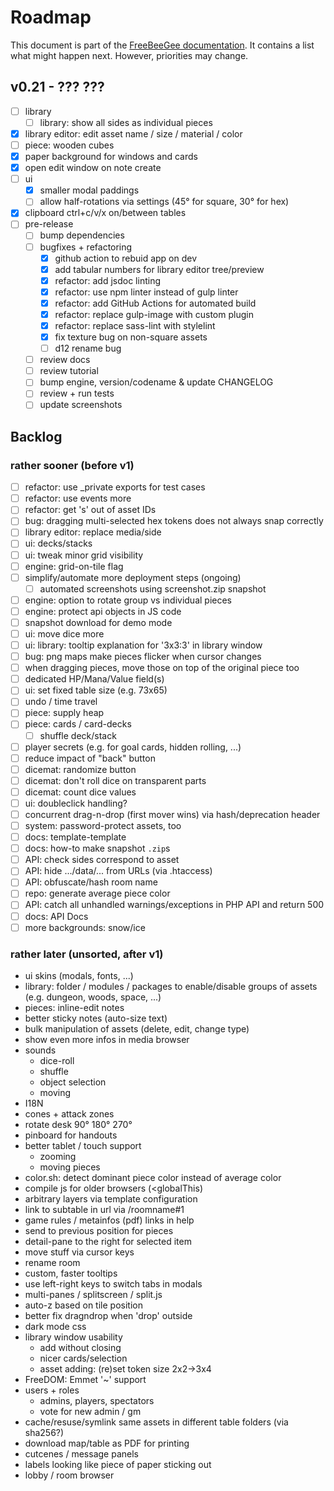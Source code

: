 # Roadmap

This document is part of the [FreeBeeGee documentation](DOCS.md). It contains a list what might happen next. However, priorities may change.

## v0.21 - ??? ???

* [ ] library
  * [ ] library: show all sides as individual pieces
* [X] library editor: edit asset name / size / material / color
* [ ] piece: wooden cubes
* [X] paper background for windows and cards
* [X] open edit window on note create
* [ ] ui
  * [X] smaller modal paddings
  * [ ] allow half-rotations via settings (45° for square, 30° for hex)
* [X] clipboard ctrl+c/v/x on/between tables
* [ ] pre-release
  * [ ] bump dependencies
  * [ ] bugfixes + refactoring
    * [X] github action to rebuid app on dev
    * [X] add tabular numbers for library editor tree/preview
    * [X] refactor: add jsdoc linting
    * [X] refactor: use npm linter instead of gulp linter
    * [X] refactor: add GitHub Actions for automated build
    * [X] refactor: replace gulp-image with custom plugin
    * [X] refactor: replace sass-lint with stylelint
    * [X] fix texture bug on non-square assets
    * [ ] d12 rename bug
  * [ ] review docs
  * [ ] review tutorial
  * [ ] bump engine, version/codename & update CHANGELOG
  * [ ] review + run tests
  * [ ] update screenshots

## Backlog

### rather sooner (before v1)

* [ ] refactor: use _private exports for test cases
* [ ] refactor: use events more
* [ ] refactor: get 's' out of asset IDs
* [ ] bug: dragging multi-selected hex tokens does not always snap correctly
* [ ] library editor: replace media/side
* [ ] ui: decks/stacks
* [ ] ui: tweak minor grid visibility
* [ ] engine: grid-on-tile flag
* [ ] simplify/automate more deployment steps (ongoing)
  * [ ] automated screenshots using screenshot.zip snapshot
* [ ] engine: option to rotate group vs individual pieces
* [ ] engine: protect api objects in JS code
* [ ] snapshot download for demo mode
* [ ] ui: move dice more
* [ ] ui: library: tooltip explanation for '3x3:3' in library window
* [ ] bug: png maps make pieces flicker when cursor changes
* [ ] when dragging pieces, move those on top of the original piece too
* [ ] dedicated HP/Mana/Value field(s)
* [ ] ui: set fixed table size (e.g. 73x65)
* [ ] undo / time travel
* [ ] piece: supply heap
* [ ] piece: cards / card-decks
  * [ ] shuffle deck/stack
* [ ] player secrets (e.g. for goal cards, hidden rolling, ...)
* [ ] reduce impact of "back" button
* [ ] dicemat: randomize button
* [ ] dicemat: don't roll dice on transparent parts
* [ ] dicemat: count dice values
* [ ] ui: doubleclick handling?
* [ ] concurrent drag-n-drop (first mover wins) via hash/deprecation header
* [ ] system: password-protect assets, too
* [ ] docs: template-template
* [ ] docs: how-to make snapshot `.zip`s
* [ ] API: check sides correspond to asset
* [ ] API: hide .../data/... from URLs (via .htaccess)
* [ ] API: obfuscate/hash room name
* [ ] repo: generate average piece color
* [ ] API: catch all unhandled warnings/exceptions in PHP API and return 500
* [ ] docs: API Docs
* [ ] more backgrounds: snow/ice

### rather later (unsorted, after v1)

* ui skins (modals, fonts, ...)
* library: folder / modules / packages to enable/disable groups of assets (e.g. dungeon, woods, space, ...)
* pieces: inline-edit notes
* better sticky notes (auto-size text)
* bulk manipulation of assets (delete, edit, change type)
* show even more infos in media browser
* sounds
  * dice-roll
  * shuffle
  * object selection
  * moving
* I18N
* cones + attack zones
* rotate desk 90° 180° 270°
* pinboard for handouts
* better tablet / touch support
  * zooming
  * moving pieces
* color.sh: detect dominant piece color instead of average color
* compile js for older browsers (<globalThis)
* arbitrary layers via template configuration
* link to subtable in url via /roomname#1
* game rules / metainfos (pdf) links in help
* send to previous position for pieces
* detail-pane to the right for selected item
* move stuff via cursor keys
* rename room
* custom, faster tooltips
* use left-right keys to switch tabs in modals
* multi-panes / splitscreen / split.js
* auto-z based on tile position
* better fix dragndrop when 'drop' outside
* dark mode css
* library window usability
  * add without closing
  * nicer cards/selection
  * asset adding: (re)set token size 2x2->3x4
* FreeDOM: Emmet '~' support
* users + roles
  * admins, players, spectators
  * vote for new admin / gm
* cache/resuse/symlink same assets in different table folders (via sha256?)
* download map/table as PDF for printing
* cutcenes / message panels
* labels looking like piece of paper sticking out
* lobby / room browser
